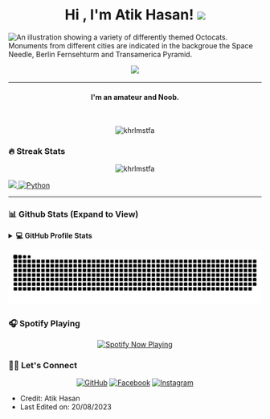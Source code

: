 
<h1 align="center">Hi , I'm Atik Hasan! <img src="https://telegra.ph/file/e5ae04a70cdf3a7763c79.jpg" width="35"></h1>

![An illustration showing a variety of differently themed Octocats. Monuments from different cities are indicated in the backgroue the Space Needle, Berlin Fernsehturm and Transamerica Pyramid.](https://telegra.ph/file/553085c5e558b0e4b9cae.jpg)

<p align="center">
  <a href="https://github.com/khrlmstfa/readme-typing-svg"><img src="https://readme-typing-svg.herokuapp.com?lines=Im+Just+Noob;But+I+will+Keep+Learning;I%20|%20Like%20|%20CODING%20:);lets%20study;Together%2Acumalaka%20:)%20:)&center=true&width=500&height=50"></a>
</p>
<hr/>
<h4 align="center">I'm an amateur and Noob.</h4>
<br>
<p align="center"> <img src="https://komarev.com/ghpvc/?username=KhrlMstfa&label=Profile%20views&color=0e75b6&style=plastic" alt="khrlmstfa" /> </p>



### 🔥 Streak Stats
<p align="center"><img src="https://github-readme-streak-stats.herokuapp.com/?user=khrlmstfa&theme=algolia" alt="khrlmstfa"  /></p>

<p align="left"> 



   <a href="https://www.youtube.com/@ARAtik169"><img width="83" hight="100" src="https://cdn.icon-icons.com/icons2/2530/PNG/512/whatsapp_button_icon_151832.png">
   <a href="https://www.python.org" target="_blank">
    <img alt="Python" src="https://img.shields.io/badge/Python%20-%2314354C.svg?logo=python&logoColor=white">
  </a>

</p>



------

### 📊 Github Stats (Expand to View) 


<details> 
  <summary><b>💻 GitHub Profile Stats</b></summary>
  <br/>
  <p align="center">
    <a href="https://github.com/khrlmstfa/github-readme-stats"><img alt="khrlmstfa's Github Stats" src="https://github-readme-stats.vercel.app/api?username=khrlmstfa&show_icons=true&count_private=true&theme=algolia" height="192px"/></a>
<br/>
  &nbsp;
          <img src="https://github-readme-stats.vercel.app/api/top-langs?username=eabdalmufid&show_icons=true&locale=en&layout=compact&theme=algolia" alt="eabdalmufid" height="192px"/>
  <br/>
<br/>
  <b>Note:</b> Top languages is only a metric of the languages my public code consists of and doesn't reflect experience or skill level.
  </p>
</details>

</details>

<p align="center">
<img src="https://github.com/Platane/snk/raw/output/github-contribution-grid-snake.svg" alt="nz" width="700"/>
</p>

### 🎧 Spotify Playing

<p align="center">
  <a href="https://open.spotify.com/user/hbv7yzic965h9y82w194av0cz" target="_blank"><img src="https://now-playing-on-spotify.vercel.app/api/spotify" alt="Spotify Now Playing" width="350"/></a>
</p>

### 🙋‍♀️ Let's Connect
<p align="center">
        <a href="https://github.com/ARAtik169/"><img src="https://img.icons8.com/bubbles/50/000000/github.png" alt="GitHub"/></a>
<a href="https://www.facebook.com/ARAtik169"><img src="https://www.freepnglogos.com/download/32247" alt="Facebook"/></a>
        <a href="https://www.instagram.com/Atikhasan_169"><img src="https://img.icons8.com/bubbles/50/000000/instagram.png" alt="Instagram"/></a>

</p>



* Credit: Atik Hasan
* Last Edited on: 20/08/2023





